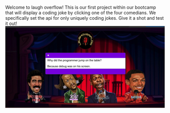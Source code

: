 Welcome to laugh overflow! This is our first project within our bootcamp that will display a coding joke by clicking one of the four comedians. We specifically set the api for only uniquely coding jokes. Give it a shot and test it out! 
<img src="./pics/jokeGenerator.jpeg">